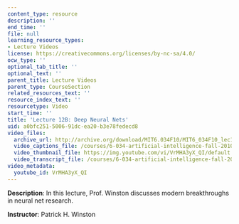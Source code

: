 ```yaml
---
content_type: resource
description: ''
end_time: ''
file: null
learning_resource_types:
- Lecture Videos
license: https://creativecommons.org/licenses/by-nc-sa/4.0/
ocw_type: ''
optional_tab_title: ''
optional_text: ''
parent_title: Lecture Videos
parent_type: CourseSection
related_resources_text: ''
resource_index_text: ''
resourcetype: Video
start_time: ''
title: 'Lecture 12B: Deep Neural Nets'
uid: a0bfc251-5006-91dc-ea20-b3e78fedecd8
video_files:
  archive_url: http://archive.org/download/MIT6.034F10/MIT6_034F10_lec12B_300k.mp4
  video_captions_file: /courses/6-034-artificial-intelligence-fall-2010/ca53a5e9a4805c5dbf48b3ca1448f8c0_VrMHA3yX_QI.vtt
  video_thumbnail_file: https://img.youtube.com/vi/VrMHA3yX_QI/default.jpg
  video_transcript_file: /courses/6-034-artificial-intelligence-fall-2010/2adffca2acd3c22da036a81e893b029a_VrMHA3yX_QI.pdf
video_metadata:
  youtube_id: VrMHA3yX_QI
---
```


**Description**: In this lecture, Prof. Winston discusses modern breakthroughs in neural net research.

**Instructor**: Patrick H. Winston

